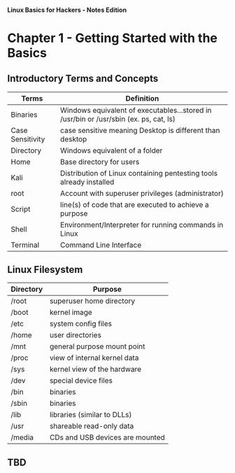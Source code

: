#### **Linux Basics for Hackers - Notes Edition**

# Chapter 1 - Getting Started with the Basics

## Introductory Terms and Concepts

Terms | Definition
----- | ----------
Binaries | Windows equivalent of executables...stored in /usr/bin or /usr/sbin (ex. ps, cat, ls)
Case Sensitivity | case sensitive meaning Desktop is different than desktop
Directory | Windows equivalent of a folder
Home | Base directory for users
Kali | Distribution of Linux containing pentesting tools already installed
root | Account with superuser privileges (administrator)
Script | line(s) of code that are executed to achieve a purpose
Shell | Environment/Interpreter for running commands in Linux
Terminal | Command Line Interface

## Linux Filesystem

Directory | Purpose
--------- | -------
/root | superuser home directory
/boot | kernel image
/etc | system config files
/home | user directories
/mnt | general purpose mount point
/proc | view of internal kernel data
/sys | kernel view of the hardware
/dev | special device files
/bin | binaries
/sbin | binaries
/lib | libraries (similar to DLLs)
/usr | shareable read-only data
/media | CDs and USB devices are mounted

## TBD
